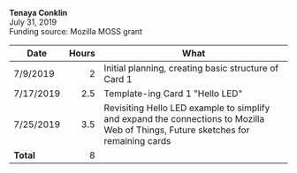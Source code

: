 **Tenaya Conklin**<br>
July 31, 2019<br>
Funding source: Mozilla MOSS grant

| Date      | Hours | What |
|-----------|------:|------|
| 7/9/2019  |     2 | Initial planning, creating basic structure of Card 1 |
| 7/17/2019 |   2.5 | Template-ing Card 1 "Hello LED" |
| 7/25/2019 |   3.5 | Revisiting Hello LED example to simplify and expand the connections to Mozilla Web of Things, Future sketches for remaining cards |
| **Total** |     8 | |

